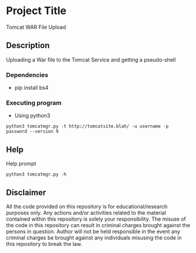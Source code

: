 # Project Title

Tomcat WAR File Upload

## Description

Uploading a War file to the Tomcat Service and getting a pseudo-shell

### Dependencies

* pip install bs4

### Executing program

* Using python3
```
python3 tomcatmgr.py -t http://tomcatsite.blah/ -u username -p password --version 9
```

## Help

Help prompt
```
python3 tomcatmgr.py -h
```

## Disclaimer
All the code provided on this repository is for educational/research purposes only. Any actions and/or activities related to the material contained within this repository is solely your responsibility. The misuse of the code in this repository can result in criminal charges brought against the persons in question. Author will not be held responsible in the event any criminal charges be brought against any individuals misusing the code in this repository to break the law.
